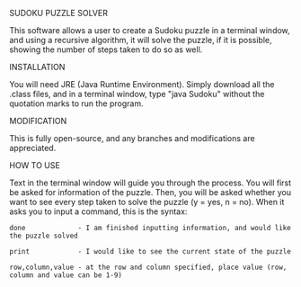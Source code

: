 SUDOKU PUZZLE SOLVER

This software allows a user to create a Sudoku puzzle in a terminal window, and using a recursive algorithm, 
it will solve the puzzle, if it is possible, showing the number of steps taken to do so as well.

INSTALLATION

You will need JRE (Java Runtime Environment). Simply download all the .class files, and in a terminal window,
type "java Sudoku" without the quotation marks to run the program.

MODIFICATION

This is fully open-source, and any branches and modifications are appreciated.

HOW TO USE

Text in the terminal window will guide you through the process. You will first be asked for information of the puzzle.
Then, you will be asked whether you want to see every step taken to solve the puzzle (y = yes, n = no). When it asks 
you to input a command, this is the syntax:

	done  			 - I am finished inputting information, and would like the puzzle solved

	print 			 - I would like to see the current state of the puzzle

	row,column,value - at the row and column specified, place value (row, column and value can be 1-9)
